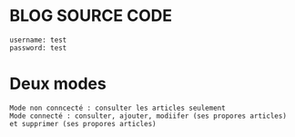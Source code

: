 # BLOG SOURCE CODE

```
username: test
password: test
```
# Deux modes 

```
Mode non conncecté : consulter les articles seulement
Mode connecté : consulter, ajouter, modiifer (ses propores articles) et supprimer (ses propores articles) 
```
